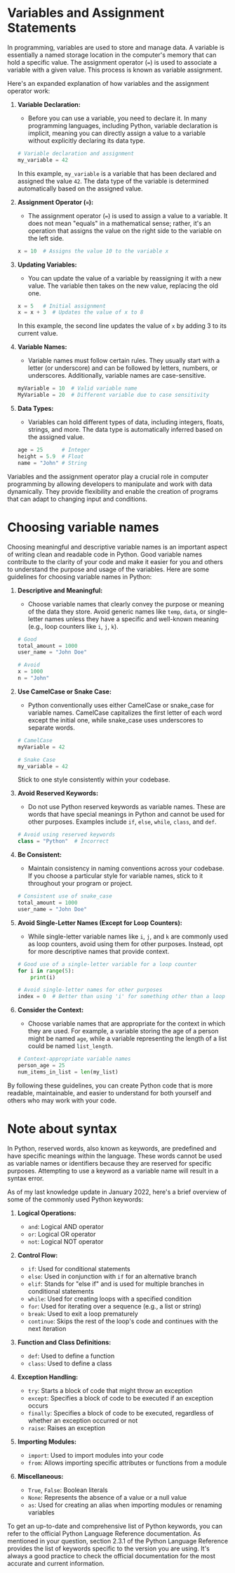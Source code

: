 # Variables and Assignment Statements

In programming, variables are used to store and manage data. A variable is essentially a named storage location in the computer's memory that can hold a specific value. The assignment operator (`=`) is used to associate a variable with a given value. This process is known as variable assignment.

Here's an expanded explanation of how variables and the assignment operator work:

1. **Variable Declaration:**
   - Before you can use a variable, you need to declare it. In many programming languages, including Python, variable declaration is implicit, meaning you can directly assign a value to a variable without explicitly declaring its data type.

   ```python
   # Variable declaration and assignment
   my_variable = 42
   ```

   In this example, `my_variable` is a variable that has been declared and assigned the value `42`. The data type of the variable is determined automatically based on the assigned value.

2. **Assignment Operator (`=`):**
   - The assignment operator (`=`) is used to assign a value to a variable. It does not mean "equals" in a mathematical sense; rather, it's an operation that assigns the value on the right side to the variable on the left side.

   ```python
   x = 10  # Assigns the value 10 to the variable x
   ```

3. **Updating Variables:**
   - You can update the value of a variable by reassigning it with a new value. The variable then takes on the new value, replacing the old one.

   ```python
   x = 5   # Initial assignment
   x = x + 3  # Updates the value of x to 8
   ```

   In this example, the second line updates the value of `x` by adding 3 to its current value.

4. **Variable Names:**
   - Variable names must follow certain rules. They usually start with a letter (or underscore) and can be followed by letters, numbers, or underscores. Additionally, variable names are case-sensitive.

   ```python
   myVariable = 10  # Valid variable name
   MyVariable = 20  # Different variable due to case sensitivity
   ```

5. **Data Types:**
   - Variables can hold different types of data, including integers, floats, strings, and more. The data type is automatically inferred based on the assigned value.

   ```python
   age = 25      # Integer
   height = 5.9  # Float
   name = "John" # String
   ```

Variables and the assignment operator play a crucial role in computer programming by allowing developers to manipulate and work with data dynamically. They provide flexibility and enable the creation of programs that can adapt to changing input and conditions.

# Choosing variable names

Choosing meaningful and descriptive variable names is an important aspect of writing clean and readable code in Python. Good variable names contribute to the clarity of your code and make it easier for you and others to understand the purpose and usage of the variables. Here are some guidelines for choosing variable names in Python:

1. **Descriptive and Meaningful:**
   - Choose variable names that clearly convey the purpose or meaning of the data they store. Avoid generic names like `temp`, `data`, or single-letter names unless they have a specific and well-known meaning (e.g., loop counters like `i`, `j`, `k`).

   ```python
   # Good
   total_amount = 1000
   user_name = "John Doe"

   # Avoid
   x = 1000
   n = "John"
   ```

2. **Use CamelCase or Snake Case:**
   - Python conventionally uses either CamelCase or snake_case for variable names. CamelCase capitalizes the first letter of each word except the initial one, while snake_case uses underscores to separate words.

   ```python
   # CamelCase
   myVariable = 42

   # Snake Case
   my_variable = 42
   ```

   Stick to one style consistently within your codebase.

3. **Avoid Reserved Keywords:**
   - Do not use Python reserved keywords as variable names. These are words that have special meanings in Python and cannot be used for other purposes. Examples include `if`, `else`, `while`, `class`, and `def`.

   ```python
   # Avoid using reserved keywords
   class = "Python"  # Incorrect
   ```

4. **Be Consistent:**
   - Maintain consistency in naming conventions across your codebase. If you choose a particular style for variable names, stick to it throughout your program or project.

   ```python
   # Consistent use of snake_case
   total_amount = 1000
   user_name = "John Doe"
   ```

5. **Avoid Single-Letter Names (Except for Loop Counters):**
   - While single-letter variable names like `i`, `j`, and `k` are commonly used as loop counters, avoid using them for other purposes. Instead, opt for more descriptive names that provide context.

   ```python
   # Good use of a single-letter variable for a loop counter
   for i in range(5):
       print(i)

   # Avoid single-letter names for other purposes
   index = 0  # Better than using 'i' for something other than a loop counter
   ```

6. **Consider the Context:**
   - Choose variable names that are appropriate for the context in which they are used. For example, a variable storing the age of a person might be named `age`, while a variable representing the length of a list could be named `list_length`.

   ```python
   # Context-appropriate variable names
   person_age = 25
   num_items_in_list = len(my_list)
   ```

By following these guidelines, you can create Python code that is more readable, maintainable, and easier to understand for both yourself and others who may work with your code.

# Note about syntax

In Python, reserved words, also known as keywords, are predefined and have specific meanings within the language. These words cannot be used as variable names or identifiers because they are reserved for specific purposes. Attempting to use a keyword as a variable name will result in a syntax error.

As of my last knowledge update in January 2022, here's a brief overview of some of the commonly used Python keywords:

1. **Logical Operations:**
   - `and`: Logical AND operator
   - `or`: Logical OR operator
   - `not`: Logical NOT operator

2. **Control Flow:**
   - `if`: Used for conditional statements
   - `else`: Used in conjunction with `if` for an alternative branch
   - `elif`: Stands for "else if" and is used for multiple branches in conditional statements
   - `while`: Used for creating loops with a specified condition
   - `for`: Used for iterating over a sequence (e.g., a list or string)
   - `break`: Used to exit a loop prematurely
   - `continue`: Skips the rest of the loop's code and continues with the next iteration

3. **Function and Class Definitions:**
   - `def`: Used to define a function
   - `class`: Used to define a class

4. **Exception Handling:**
   - `try`: Starts a block of code that might throw an exception
   - `except`: Specifies a block of code to be executed if an exception occurs
   - `finally`: Specifies a block of code to be executed, regardless of whether an exception occurred or not
   - `raise`: Raises an exception

5. **Importing Modules:**
   - `import`: Used to import modules into your code
   - `from`: Allows importing specific attributes or functions from a module

6. **Miscellaneous:**
   - `True`, `False`: Boolean literals
   - `None`: Represents the absence of a value or a null value
   - `as`: Used for creating an alias when importing modules or renaming variables

To get an up-to-date and comprehensive list of Python keywords, you can refer to the official Python Language Reference documentation. As mentioned in your question, section 2.3.1 of the Python Language Reference provides the list of keywords specific to the version you are using. It's always a good practice to check the official documentation for the most accurate and current information.